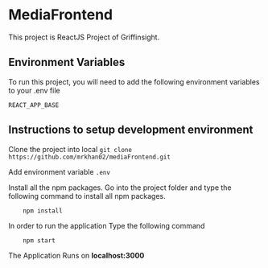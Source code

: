 
# MediaFrontend 

This project is ReactJS Project of Griffinsight.

## Environment Variables

To run this project, you will need to add the following environment variables to your .env file

`REACT_APP_BASE`



## Instructions to setup development environment
Clone the project into local 
    ```git clone https://github.com/mrkhan02/mediaFrontend.git
    ```

Add environment variable ```.env ```

Install all the npm packages. Go into the project folder and type the following command to install all npm packages.

```
    npm install
```
In order to run the application Type the following command

```
    npm start

```
The Application Runs on **localhost:3000**
